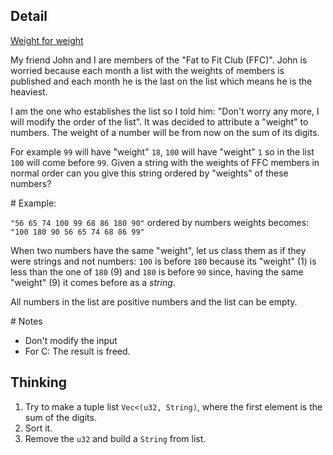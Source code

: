 ## Detail

[Weight for weight](https://www.codewars.com/kata/weight-for-weight/train/rust)

My friend John and I are members of the "Fat to Fit Club (FFC)". John is worried because each month a list with the weights of members is published and each month he is the last on the list which means he is the heaviest. 

I am the one who establishes the list so I told him: "Don't worry any more, I will modify the order of the list". It was decided to attribute a "weight" to numbers. The weight of a number will be from now on the sum of its digits. 

For example `99` will have "weight" `18`, `100` will have "weight" `1` so in the list `100` will come before `99`. Given a string with the weights of FFC members in normal order can you give this string ordered by "weights" of these numbers?

\# Example:

`"56 65 74 100 99 68 86 180 90"` ordered by numbers weights becomes: `"100 180 90 56 65 74 68 86 99"`

When two numbers have the same "weight", let us class them as if they were strings and not numbers: `100` is before `180` because its "weight" (1) is less than the one of `180` (9) and `180` is before `90` since, having the same "weight" (9) it comes before as a *string*.

All numbers in the list are positive numbers and the list can be empty.

\# Notes

- Don't modify the input
- For C: The result is freed.

## Thinking

1. Try to make a tuple list `Vec<(u32, String)`, where the first element is the sum of the digits.
2. Sort it.
3. Remove the `u32` and build a `String` from list.